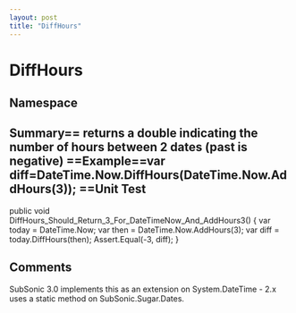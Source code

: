 ```yaml
---
layout: post
title: "DiffHours"
---
```


# DiffHours



<h2>Namespace</h2>

 
  

<h2>Summary== returns a double indicating the number of hours between 2 dates (past is negative)  ==Example==var diff=DateTime.Now.DiffHours(DateTime.Now.AddHours(3));  ==Unit Test</h2>

 
public void DiffHours_Should_Return_3_For_DateTimeNow_And_AddHours3() {     var today = DateTime.Now;     var then = DateTime.Now.AddHours(3);     var diff = today.DiffHours(then);     Assert.Equal(-3, diff); }  

<h2>Comments</h2>

 SubSonic 3.0 implements this as an extension on System.DateTime - 2.x uses a static method on SubSonic.Sugar.Dates.

